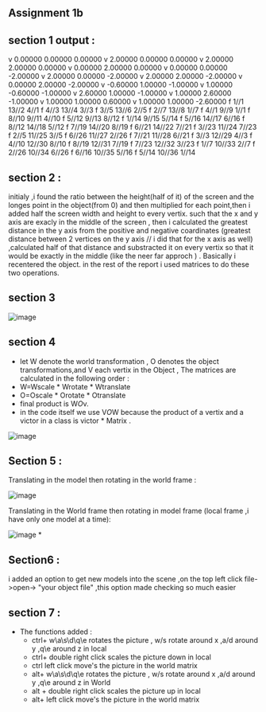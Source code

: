 ## Assignment 1b 
## section 1 output :
v 0.00000 0.00000 0.00000
v 2.00000 0.00000 0.00000
v 2.00000 2.00000 0.00000
v 0.00000 2.00000 0.00000
v 0.00000 0.00000 -2.00000
v 2.00000 0.00000 -2.00000
v 2.00000 2.00000 -2.00000
v 0.00000 2.00000 -2.00000
v -0.60000 1.00000 -1.00000
v 1.00000 -0.60000 -1.00000
v 2.60000 1.00000 -1.00000
v 1.00000 2.60000 -1.00000
v 1.00000 1.00000 0.60000
v 1.00000 1.00000 -2.60000
f  1//1 13//2 4//1
f  4//3 13//4 3//3
f  3//5 13//6 2//5
f  2//7 13//8 1//7
f  4//1 9//9 1//1
f  8//10 9//11 4//10
f  5//12 9//13 8//12
f  1//14 9//15 5//14
f  5//16 14//17 6//16
f  8//12 14//18 5//12
f  7//19 14//20 8//19
f  6//21 14//22 7//21
f  3//23 11//24 7//23
f  2//5 11//25 3//5
f  6//26 11//27 2//26
f  7//21 11//28 6//21
f  3//3 12//29 4//3
f  4//10 12//30 8//10
f  8//19 12//31 7//19
f  7//23 12//32 3//23
f  1//7 10//33 2//7
f  2//26 10//34 6//26
f  6//16 10//35 5//16
f  5//14 10//36 1//14
## section 2 :
initialy ,i found the ratio between the height(half of it) of the screen and the longes point in the object(from 0) and then multiplied for each point,then i added half the screen width and height to every vertix. such that the x and y axis are exacly in the middle of the screen , then i calculated the greatest distance in the y axis from the positive and negative coardinates (greatest distance between 2 vertices on the y axis // i did  that for the x axis as well) ,calculated half of that distance and substracted it on every vertix so that it would be exactly in the middle (like the neer far approch ) . Basically i recentered the object.
in the rest of the report i used matrices to do these two operations.

## section 3 

![image](https://user-images.githubusercontent.com/92520508/140768339-b25a201c-d3f3-4244-90df-61d49f27d9ce.png)

## section 4
* let W denote the world transformation , O denotes the object transformations,and V each vertix in the Object , The matrices are calculated in the following order :
*  W=Wscale * Wrotate * Wtranslate 
*  O=Oscale * Orotate * Otranslate 
* final product is  W*O*v.
* in the code itself we use   V*O*W  because the product of a vertix and a victor in a class  is  victor * Matrix .

![image](https://user-images.githubusercontent.com/92520508/140769224-ec7afba1-0dda-4fdb-bfe4-a218db640cfa.png)
## Section 5 :
Translating in the model then rotating in the world frame :

![image](https://user-images.githubusercontent.com/92520508/140805661-43d4a6d2-c69c-41d3-bebc-0abf842acbf6.png)

Translating in the World frame then rotating in model frame (local frame ,i have only one model at a time):

![image](https://user-images.githubusercontent.com/92520508/140805467-3286f277-297e-4f65-bf94-5f08e86409ed.png)
* 

## Section6 :
i added an option to get new models into the scene ,on the top left click file->open-> "your object file" ,this option made checking so much easier 

## section 7 : 
* The functions added :
  *  ctrl+ w\a\s\d\q\e  rotates the picture , w/s rotate around x ,a/d around y ,q\e around z in local 
  *  ctrl+ double right click scales the picture down in local
  *  ctrl left click move's the picture in the world matrix 
  *  alt+ w\a\s\d\q\e  rotates the picture , w/s rotate around x ,a/d around y ,q\e around z in World
  *  alt + double right click scales the picture up  in local
  *  alt+ left click move's the picture in the world matrix 
 
